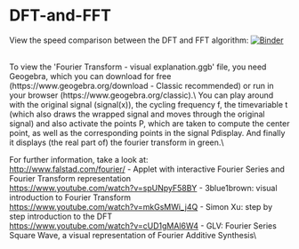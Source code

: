 # DFT-and-FFT

View the speed comparison between the DFT and FFT algorithm:
[![Binder](https://mybinder.org/badge_logo.svg)](https://mybinder.org/v2/gh/corbsmaster/DFT-and-FFT/main?urlpath=lab%2Ftree%2FCompare%20DFT%20and%20FFT.ipynb)

<br/>
To view the 'Fourier Transform - visual explanation.ggb' file, you need Geogebra, which you can download for free (https://www.geogebra.org/download - Classic recommended) or run in your browser (https://www.geogebra.org/classic).\
You can play around with the original signal (signal(x)), the cycling frequency f, the timevariable t (which also draws the wrapped signal and moves through the original signal) and also activate the points P, which are taken to compute the center point, as well as the corresponding points in the signal Pdisplay. And finally it displays (the real part of) the fourier transform in green.\
<br/>

For further information, take a look at:\
http://www.falstad.com/fourier/ - Applet with interactive Fourier Series and Fourier Transform representation\
https://www.youtube.com/watch?v=spUNpyF58BY - 3blue1brown: visual introduction to Fourier Transform\
https://www.youtube.com/watch?v=mkGsMWi_j4Q - Simon Xu: step by step introduction to the DFT\
https://www.youtube.com/watch?v=cUD1gMAl6W4 - GLV: Fourier Series Square Wave, a visual representation of Fourier Additive Synthesis\
